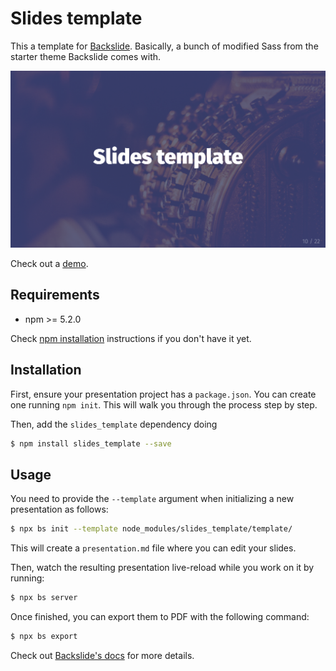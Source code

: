 # Slides template

This a template for [Backslide](https://github.com/sinedied/backslide).
Basically, a bunch of modified Sass from the starter theme Backslide comes with.

![](template.png)

Check out a [demo](http://coopdevs.org/assemblea_katuma_30_05_2018/).

## Requirements

* npm >= 5.2.0

Check [npm installation](https://www.npmjs.com/get-npm) instructions if you don't have it yet.

## Installation

First, ensure your presentation project has a `package.json`. You can create one
running `npm init`. This will walk you through the process step by step.

Then, add the `slides_template` dependency doing

```sh
$ npm install slides_template --save
```

## Usage

You need to provide the `--template` argument when initializing a new
presentation as follows:

```sh
$ npx bs init --template node_modules/slides_template/template/
```

This will create a `presentation.md` file where you can edit your slides.

Then, watch the resulting presentation live-reload while you work on it by running:

```sh
$ npx bs server
```

Once finished, you can export them to PDF with the following command:

```sh
$ npx bs export
```

Check out [Backslide's docs](https://github.com/sinedied/backslide#usage) for more details.

